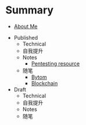 # Summary

* [About Me](README.md)
- Published
    - Technical
    - 自我提升
    - Notes
        + [Pentesting resource](notes/pres.md)
    * 随笔
        - [Bytom](mics/bytom.md)
        - [Blockchain](mics/blockchain.md)
- Draft
    - Technical
    - 自我提升
    - Notes
    * 随笔